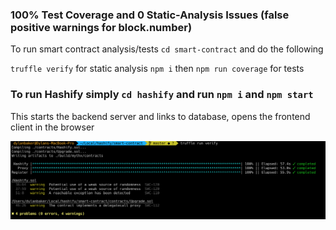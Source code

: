 ### 100% Test Coverage and 0 Static-Analysis Issues (false positive warnings for block.number)

To run smart contract analysis/tests `cd smart-contract` and do the following

`truffle verify` for static analysis
`npm i` then `npm run coverage` for tests

### To run Hashify simply `cd hashify` and run `npm i` and `npm start`

This starts the backend server and links to database, opens the frontend client in the browser

![static analysis](static-analysis.png)
